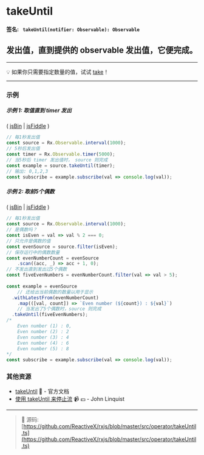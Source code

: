 # takeUntil

#### 签名: ` takeUntil(notifier: Observable): Observable`

## 发出值，直到提供的 observable 发出值，它便完成。

---

:bulb: 如果你只需要指定数量的值，试试 [take](take.md)！

---

### 示例

##### 示例 1: 取值直到 timer 发出

( [jsBin](http://jsbin.com/yevuhukeja/1/edit?js,console) | [jsFiddle](https://jsfiddle.net/btroncone/zbe9dzb9/) )

```js
// 每1秒发出值
const source = Rx.Observable.interval(1000);
// 5秒后发出值
const timer = Rx.Observable.timer(5000);
// 当5秒后 timer 发出值时， source 则完成
const example = source.takeUntil(timer);
// 输出: 0,1,2,3
const subscribe = example.subscribe(val => console.log(val));
```

##### 示例 2: 取前5个偶数

( [jsBin](http://jsbin.com/doquqecara/1/edit?js,console) | [jsFiddle](https://jsfiddle.net/btroncone/0dLeksLe/) )

```js
// 每1秒发出值
const source = Rx.Observable.interval(1000);
// 是偶数吗？
const isEven = val => val % 2 === 0;
// 只允许是偶数的值
const evenSource = source.filter(isEven);
// 保存运行中的偶数数量
const evenNumberCount = evenSource
	.scan((acc, _) => acc + 1, 0);
// 不发出直到发出过5个偶数
const fiveEvenNumbers = evenNumberCount.filter(val => val > 5);
  
const example = evenSource
	// 还给出当前偶数的数量以用于显示
  .withLatestFrom(evenNumberCount)
	.map(([val, count]) => `Even number (${count}) : ${val}`)
	// 当发出了5个偶数时，source 则完成
  .takeUntil(fiveEvenNumbers);
/*
	Even number (1) : 0,
	Even number (2) : 2
	Even number (3) : 4
	Even number (4) : 6
	Even number (5) : 8
*/
const subscribe = example.subscribe(val => console.log(val));
```


### 其他资源

* [takeUntil](http://cn.rx.js.org/class/es6/Observable.js~Observable.html#instance-method-takeUntil) :newspaper: - 官方文档
* [使用 takeUntil 来停止流](https://egghead.io/lessons/rxjs-stopping-a-stream-with-takeuntil?course=step-by-step-async-javascript-with-rxjs) :video_camera: :dollar: - John Linquist

---
> :file_folder: 源码:  [https://github.com/ReactiveX/rxjs/blob/master/src/operator/takeUntil.ts](https://github.com/ReactiveX/rxjs/blob/master/src/operator/takeUntil.ts)
